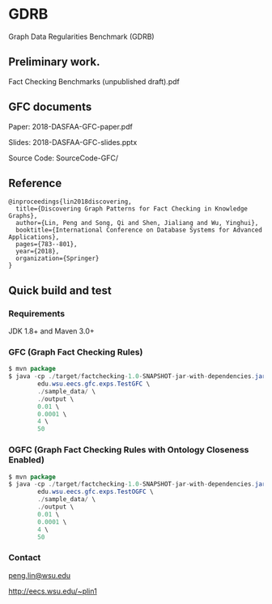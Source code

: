 # GDRB
Graph Data Regularities Benchmark (GDRB)

## Preliminary work.

Fact Checking Benchmarks (unpublished draft).pdf

## GFC documents

Paper: 2018-DASFAA-GFC-paper.pdf

Slides: 2018-DASFAA-GFC-slides.pptx

Source Code: SourceCode-GFC/

## Reference

```
@inproceedings{lin2018discovering,
  title={Discovering Graph Patterns for Fact Checking in Knowledge Graphs},
  author={Lin, Peng and Song, Qi and Shen, Jialiang and Wu, Yinghui},
  booktitle={International Conference on Database Systems for Advanced Applications},
  pages={783--801},
  year={2018},
  organization={Springer}
}
```

## Quick build and test

### Requirements

JDK 1.8+ and Maven 3.0+

### GFC (Graph Fact Checking Rules)
```java
$ mvn package
$ java -cp ./target/factchecking-1.0-SNAPSHOT-jar-with-dependencies.jar \
        edu.wsu.eecs.gfc.exps.TestGFC \
		./sample_data/ \
		./output \
		0.01 \
		0.0001 \
		4 \
		50
```

### OGFC (Graph Fact Checking Rules with Ontology Closeness Enabled)

```java
$ mvn package
$ java -cp ./target/factchecking-1.0-SNAPSHOT-jar-with-dependencies.jar \
        edu.wsu.eecs.gfc.exps.TestOGFC \
		./sample_data/ \
		./output \
		0.01 \
		0.0001 \
		4 \
		50
```

### Contact

peng.lin@wsu.edu

http://eecs.wsu.edu/~plin1
